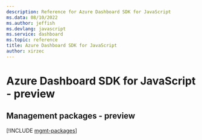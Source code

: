 ```yaml
---
description: Reference for Azure Dashboard SDK for JavaScript
ms.data: 08/10/2022
ms.author: jeffish
ms.devlang: javascript
ms.service: dashboard
ms.topic: reference
title: Azure Dashboard SDK for JavaScript
author: xirzec
---
```

# Azure Dashboard SDK for JavaScript - preview

## Management packages - preview
[!INCLUDE [mgmt-packages](dashboard-mgmt-index.md)]